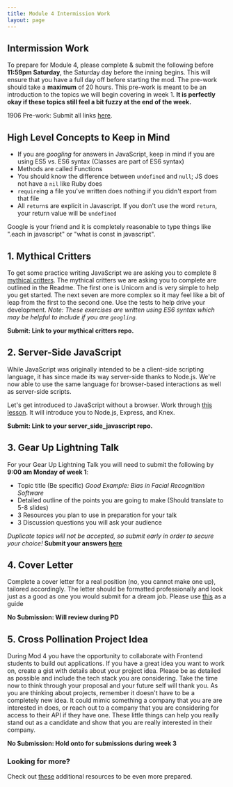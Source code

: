 ```yaml
---
title: Module 4 Intermission Work
layout: page
---
```


## Intermission Work

To prepare for Module 4, please complete & submit the following before __11:59pm Saturday__, the Saturday day before the inning begins. This will ensure that you have a full day off before starting the mod. The pre-work should take a __maximum__ of 20 hours. This pre-work is meant to be an introduction to the topics we will begin covering in week 1. __It is perfectly okay if these topics still feel a bit fuzzy at the end of the week.__

1906 Pre-work: Submit all links [here](https://forms.gle/Mtp2Mr4TFyqhTP9o6).

## High Level Concepts to Keep in Mind
  -   If you are _googling_ for answers in JavaScript, keep in mind if you are using ES5 vs. ES6 syntax (Classes are part of ES6 syntax)
  -   Methods are called Functions
  -   You should know the difference between `undefined` and `null`; JS does not have a `nil` like Ruby does
  -   `require`ing a file you've written does nothing if you didn't export from that file
  -   All `return`s are explicit in Javascript. If you don't use the word `return`, your return value will be `undefined`

Google is your friend and it is completely reasonable to type things like ".each in javascript" or "what is const in javascript".

## 1. Mythical Critters

To get some practice writing JavaScript we are asking you to complete 8 [mythical critters](https://github.com/turingschool-examples/be-mythical-critters). The mythical critters we are asking you to complete are outlined in the Readme. The first one is Unicorn and is very simple to help you get started. The next seven are more complex so it may feel like a bit of leap from the first to the second one. Use the tests to help drive your development.
_Note: These exercises are written using ES6 syntax which may be helpful to include if you are `googling`._

__Submit: Link to your mythical critters repo.__

## 2. Server-Side JavaScript

While JavaScript was originally intended to be a client-side scripting language, it has since made its way server-side thanks to Node.js. We're now able to use the same language for browser-based interactions as well as server-side scripts.

Let's get introduced to JavaScript without a browser. Work through [this lesson](../lessons/express_knex). It will introduce you to Node.js, Express, and Knex.

__Submit: Link to your server_side_javascript repo.__

## 3. Gear Up Lightning Talk

For your Gear Up Lightning Talk you will need to submit the following by __9:00 am Monday of week 1__:
  - Topic title (Be specific) _Good Example: Bias in Facial Recognition Software_
  - Detailed outline of the points you are going to make (Should translate to 5-8 slides)
  - 3 Resources you plan to use in preparation for your talk
  - 3 Discussion questions you will ask your audience

_Duplicate topics will not be accepted, so submit early in order to secure your choice!_
__Submit your answers [here](https://docs.google.com/forms/d/e/1FAIpQLSe99VAwsW74PsUNPxdzspvXD_wmHb7lZdeRkPZNoZuUUhag5Q/viewform)__

## 4. Cover Letter

Complete a cover letter for a real position (no, you cannot make one up), tailored accordingly. The letter should be formatted professionally and look just as a good as one you would submit for a dream job. Please use [this](https://github.com/turingschool/career-development-curriculum/blob/master/module_four/cover_letter_checklist.md) as a guide

__No Submission: Will review during PD__

## 5. Cross Pollination Project Idea

During Mod 4 you have the opportunity to collaborate with Frontend students to build out applications. If you have a great idea you want to work on, create a gist with details about your project idea. Please be as detailed as possible and include the tech stack you are considering. Take the time now to think through your proposal and your future self will thank you. As you are thinking about projects, remember it doesn't have to be a completely new idea. It could mimic something a company that you are are interested in does, or reach out to a company that you are considering for access to their API if they have one. These little things can help you really stand out as a candidate and show that you are really interested in their company.

__No Submission: Hold onto for submissions during week 3__


### Looking for more?

Check out [these](./additional_resources.md) additional resources to be even more prepared.
